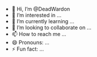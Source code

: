 - 👋 Hi, I’m @DeadWardon
- 👀 I’m interested in ...
- 🌱 I’m currently learning ...
- 💞️ I’m looking to collaborate on ...
- 📫 How to reach me ...
- 😄 Pronouns: ...
- ⚡ Fun fact: ...

<!---
DeadWardon/DeadWardon is a ✨ special ✨ repository because its `README.md` (this file) appears on your GitHub profile.
You can click the Preview link to take a look at your changes.
--->
